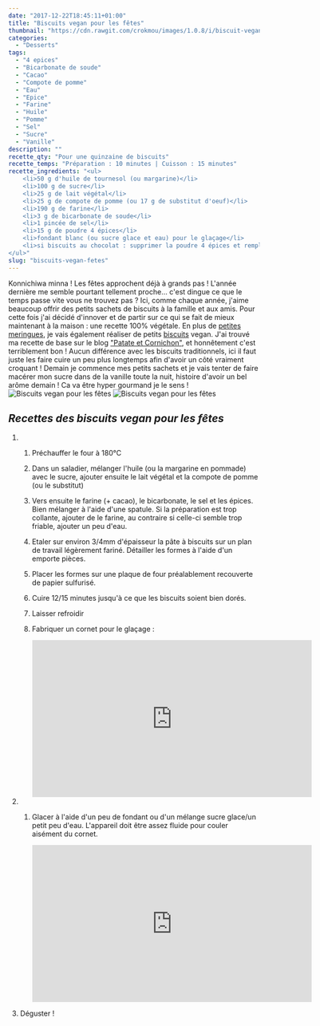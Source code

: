 ```yaml
---
date: "2017-12-22T18:45:11+01:00"
title: "Biscuits vegan pour les fêtes"
thumbnail: "https://cdn.rawgit.com/crokmou/images/1.0.8/i/biscuit-vegan-noel-crokmou-blog-belge-cuisine-voyage-5.jpg"
categories:
  - "Desserts"
tags:
  - "4 epices"
  - "Bicarbonate de soude"
  - "Cacao"
  - "Compote de pomme"
  - "Eau"
  - "Epice"
  - "Farine"
  - "Huile"
  - "Pomme"
  - "Sel"
  - "Sucre"
  - "Vanille"
description: ""
recette_qty: "Pour une quinzaine de biscuits"
recette_temps: "Préparation : 10 minutes | Cuisson : 15 minutes"
recette_ingredients: "<ul>
 	<li>50 g d'huile de tournesol (ou margarine)</li>
 	<li>100 g de sucre</li>
 	<li>25 g de lait végétal</li>
 	<li>25 g de compote de pomme (ou 17 g de substitut d'oeuf)</li>
 	<li>190 g de farine</li>
 	<li>3 g de bicarbonate de soude</li>
 	<li>1 pincée de sel</li>
 	<li>15 g de poudre 4 épices</li>
 	<li>fondant blanc (ou sucre glace et eau) pour le glaçage</li>
 	<li>si biscuits au chocolat : supprimer la poudre 4 épices et remplacer 15% du poids de farine en cacao</li>
</ul>"
slug: "biscuits-vegan-fetes"
---
```


Konnichiwa minna ! Les fêtes approchent déjà à grands pas ! L'année dernière me semble pourtant tellement proche... c'est dingue ce que le temps passe vite vous ne trouvez pas ? Ici, comme chaque année, j'aime beaucoup offrir des petits sachets de biscuits à la famille et aux amis. Pour cette fois j'ai décidé d'innover et de partir sur ce qui se fait de mieux maintenant à la maison : une recette 100% végétale. En plus de [petites meringues](http://www.crokmou.com/2017/03/meringues-sans-oeufs-vegan-au-jus-de-pois-chiche), je vais également réaliser de petits [biscuits](https://www.crokmou.com/?s=biscuit) vegan. J'ai trouvé ma recette de base sur le blog ["Patate et Cornichon"](https://patateetcornichon.com/), et honnêtement c'est terriblement bon ! Aucun différence avec les biscuits traditionnels, ici il faut juste les faire cuire un peu plus longtemps afin d'avoir un côté vraiment croquant ! Demain je commence mes petits sachets et je vais tenter de faire macérer mon sucre dans de la vanille toute la nuit, histoire d'avoir un bel arôme demain ! Ca va être hyper gourmand je le sens ! ![Biscuits vegan pour les fêtes](https://cdn.rawgit.com/crokmou/images/1.0.8/i/biscuit-vegan-noel-crokmou-blog-belge-cuisine-voyage-2.jpg "Biscuits vegan pour les fêtes") ![Biscuits vegan pour les fêtes](https://cdn.rawgit.com/crokmou/images/1.0.8/i/biscuit-vegan-noel-crokmou-blog-belge-cuisine-voyage-6.jpg "Biscuits vegan pour les fêtes")

## _**Recettes des biscuits vegan pour les fêtes**_

1.  1.  Préchauffer le four à 180°C
    2.  Dans un saladier, mélanger l'huile (ou la margarine en pommade) avec le sucre, ajouter ensuite le lait végétal et la compote de pomme (ou le substitut)
    3.  Vers ensuite le farine (+ cacao), le bicarbonate, le sel et les épices. Bien mélanger à l'aide d'une spatule. Si la préparation est trop collante, ajouter de le farine, au contraire si celle-ci semble trop friable, ajouter un peu d'eau.
    4.  Etaler sur environ 3/4mm d'épaisseur la pâte à biscuits sur un plan de travail légèrement fariné. Détailler les formes à l'aide d'un emporte pièces.
    5.  Placer les formes sur une plaque de four préalablement recouverte de papier sulfurisé.
    6.  Cuire 12/15 minutes jusqu'à ce que les biscuits soient bien dorés.
    7.  Laisser refroidir
    8.  Fabriquer un cornet pour le glaçage :

        <center><iframe style="border: none; overflow: hidden;" src="https://www.facebook.com/plugins/video.php?href=https%3A%2F%2Fwww.facebook.com%2Fcrokmou.blog%2Fvideos%2F1628012547267133%2F&amp;show_text=0&amp;width=560" width="560" height="315" frameborder="0" scrolling="no" allowfullscreen="allowfullscreen"></iframe></center>

1.  1.  Glacer à l'aide d'un peu de fondant ou d'un mélange sucre glace/un petit peu d'eau. L'appareil doit être assez fluide pour couler aisément du cornet.

        <center><iframe style="border: none; overflow: hidden;" src="https://www.facebook.com/plugins/video.php?href=https%3A%2F%2Fwww.facebook.com%2Fcrokmou.blog%2Fvideos%2F1628023960599325%2F&amp;show_text=0&amp;width=560" width="560" height="315" frameborder="0" scrolling="no" allowfullscreen="allowfullscreen"></iframe></center>

1.  Déguster !